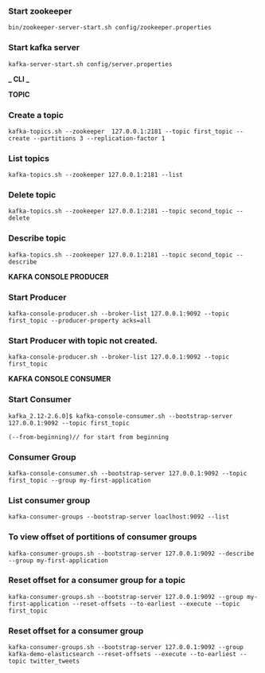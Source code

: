 ### Start zookeeper

    bin/zookeeper-server-start.sh config/zookeeper.properties

### Start kafka server

    kafka-server-start.sh config/server.properties

**_ CLI _**

**TOPIC**

### Create a topic

    kafka-topics.sh --zookeeper  127.0.0.1:2181 --topic first_topic --create --partitions 3 --replication-factor 1

### List topics

    kafka-topics.sh --zookeeper 127.0.0.1:2181 --list

### Delete topic

    kafka-topics.sh --zookeeper 127.0.0.1:2181 --topic second_topic --delete

### Describe topic

    kafka-topics.sh --zookeeper 127.0.0.1:2181 --topic second_topic --describe


**KAFKA CONSOLE PRODUCER**

### Start Producer
    kafka-console-producer.sh --broker-list 127.0.0.1:9092 --topic first_topic --producer-property acks=all


### Start Producer with topic not created.
    kafka-console-producer.sh --broker-list 127.0.0.1:9092 --topic first_topic
        
<!-- It will create a topic with the name with default config( partion=1 and replication factor=1) -->

<!-- To change the default properties  go to config/server.properties and update the values like : num.partitions=3 -and restart kafka server -->

**KAFKA CONSOLE CONSUMER**

### Start Consumer

    kafka_2.12-2.6.0]$ kafka-console-consumer.sh --bootstrap-server 127.0.0.1:9092 --topic first_topic 
    
    (--from-beginning)// for start from beginning

### Consumer Group
    kafka-console-consumer.sh --bootstrap-server 127.0.0.1:9092 --topic first_topic --group my-first-application

### List consumer group
    kafka-consumer-groups --bootstrap-server loaclhost:9092 --list

### To view offset of portitions of consumer groups

    kafka-consumer-groups.sh --bootstrap-server 127.0.0.1:9092 --describe --group my-first-application

<!-- Consumer group 'my-first-application' has no active members.

GROUP                TOPIC           PARTITION  CURRENT-OFFSET  LOG-END-OFFSET  LAG             CONSUMER-ID     HOST            CLIENT-ID
my-first-application first_topic     0          4               4               0               -               -               -
my-first-application first_topic     1          3               3               0               -               -               -
my-first-application first_topic     2          3               3               0               -               -   -->

### Reset offset for a consumer group for a topic 
    kafka-consumer-groups.sh --bootstrap-server 127.0.0.1:9092 --group my-first-application --reset-offsets --to-earliest --execute --topic first_topic

<!-- GROUP                          TOPIC                          PARTITION  NEW-OFFSET     
my-first-application           first_topic                    0          0              
my-first-application           first_topic                    1          0              
my-first-application           first_topic                    2          0  -->


### Reset offset for a consumer group

	kafka-consumer-groups.sh --bootstrap-server 127.0.0.1:9092 --group kafka-demo-elasticsearch --reset-offsets --execute --to-earliest --topic twitter_tweets
